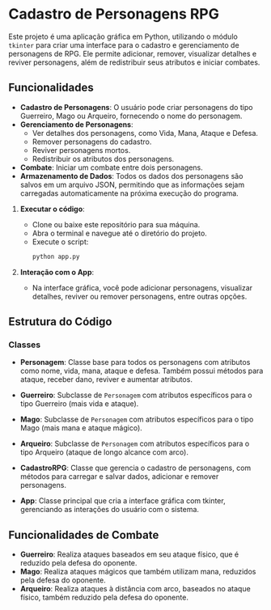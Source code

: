 # Cadastro de Personagens RPG

Este projeto é uma aplicação gráfica em Python, utilizando o módulo `tkinter` para criar uma interface para o cadastro e gerenciamento de personagens de RPG. Ele permite adicionar, remover, visualizar detalhes e reviver personagens, além de redistribuir seus atributos e iniciar combates.

## Funcionalidades

- **Cadastro de Personagens**: O usuário pode criar personagens do tipo Guerreiro, Mago ou Arqueiro, fornecendo o nome do personagem.
- **Gerenciamento de Personagens**: 
  - Ver detalhes dos personagens, como Vida, Mana, Ataque e Defesa.
  - Remover personagens do cadastro.
  - Reviver personagens mortos.
  - Redistribuir os atributos dos personagens.
- **Combate**: Iniciar um combate entre dois personagens.
- **Armazenamento de Dados**: Todos os dados dos personagens são salvos em um arquivo JSON, permitindo que as informações sejam carregadas automaticamente na próxima execução do programa.


1. **Executar o código**:
   - Clone ou baixe este repositório para sua máquina.
   - Abra o terminal e navegue até o diretório do projeto.
   - Execute o script:
     ```bash
     python app.py
     ```

2. **Interação com o App**:
   - Na interface gráfica, você pode adicionar personagens, visualizar detalhes, reviver ou remover personagens, entre outras opções.

## Estrutura do Código

### Classes

- **Personagem**: Classe base para todos os personagens com atributos como nome, vida, mana, ataque e defesa. Também possui métodos para ataque, receber dano, reviver e aumentar atributos.
  
- **Guerreiro**: Subclasse de `Personagem` com atributos específicos para o tipo Guerreiro (mais vida e ataque).

- **Mago**: Subclasse de `Personagem` com atributos específicos para o tipo Mago (mais mana e ataque mágico).

- **Arqueiro**: Subclasse de `Personagem` com atributos específicos para o tipo Arqueiro (ataque de longo alcance com arco).

- **CadastroRPG**: Classe que gerencia o cadastro de personagens, com métodos para carregar e salvar dados, adicionar e remover personagens.

- **App**: Classe principal que cria a interface gráfica com tkinter, gerenciando as interações do usuário com o sistema.

## Funcionalidades de Combate

- **Guerreiro**: Realiza ataques baseados em seu ataque físico, que é reduzido pela defesa do oponente.
- **Mago**: Realiza ataques mágicos que também utilizam mana, reduzidos pela defesa do oponente.
- **Arqueiro**: Realiza ataques à distância com arco, baseados no ataque físico, também reduzido pela defesa do oponente.




